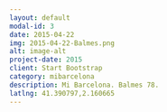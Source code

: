 ```yaml
---
layout: default
modal-id: 3
date: 2015-04-22
img: 2015-04-22-Balmes.png
alt: image-alt
project-date: 2015
client: Start Bootstrap
category: mibarcelona
description: Mi Barcelona. Balmes 78.
latlng: 41.390797,2.160665
---
```

